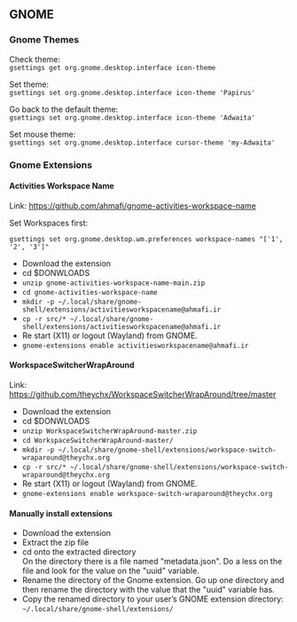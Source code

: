## GNOME

### Gnome Themes

Check theme:  
`gsettings get org.gnome.desktop.interface icon-theme`

Set theme:  
`gsettings set org.gnome.desktop.interface icon-theme 'Papirus'`

Go back to the default theme:  
`gsettings set org.gnome.desktop.interface icon-theme 'Adwaita'`

Set mouse theme:  
`gsettings set org.gnome.desktop.interface cursor-theme 'my-Adwaita'`

### Gnome Extensions

#### Activities Workspace Name

Link: https://github.com/ahmafi/gnome-activities-workspace-name

Set Workspaces first:
```
gsettings set org.gnome.desktop.wm.preferences workspace-names "['1', '2', '3']"
```
* Download the extension
* cd $DONWLOADS
* `unzip gnome-activities-workspace-name-main.zip`
* `cd gnome-activities-workspace-name`
* `mkdir -p ~/.local/share/gnome-shell/extensions/activitiesworkspacename@ahmafi.ir`
* `cp -r src/* ~/.local/share/gnome-shell/extensions/activitiesworkspacename@ahmafi.ir`
* Re start (X11) or logout (Wayland) from GNOME.
* `gnome-extensions enable activitiesworkspacename@ahmafi.ir`


#### WorkspaceSwitcherWrapAround

Link: https://github.com/theychx/WorkspaceSwitcherWrapAround/tree/master

* Download the extension
* cd $DONWLOADS
* `unzip WorkspaceSwitcherWrapAround-master.zip`
* `cd WorkspaceSwitcherWrapAround-master/`
* `mkdir -p ~/.local/share/gnome-shell/extensions/workspace-switch-wraparound@theychx.org`
* `cp -r src/* ~/.local/share/gnome-shell/extensions/workspace-switch-wraparound@theychx.org`
* Re start (X11) or logout (Wayland) from GNOME.
* `gnome-extensions enable workspace-switch-wraparound@theychx.org`

#### Manually install extensions

- Download the extension
- Extract the zip file
- cd onto the extracted directory   
  On the directory there is a file named "metadata.json".
  Do a less on the file and look for the value on the "uuid" variable.
- Rename the directory of the Gnome extension.
  Go up one directory and then rename the directory with the value that the "uuid" variable has.
- Copy the renamed directory to your user’s GNOME extension directory:  
``~/.local/share/gnome-shell/extensions/``

